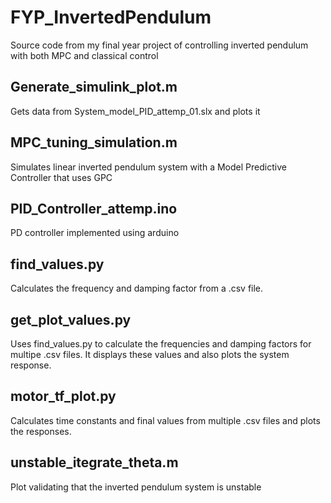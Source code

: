 # FYP_InvertedPendulum
Source code from my final year project of controlling inverted pendulum with both MPC and classical control

## Generate_simulink_plot.m
Gets data from System_model_PID_attemp_01.slx and plots it

## MPC_tuning_simulation.m
Simulates linear inverted pendulum system with a Model Predictive Controller that uses GPC

## PID_Controller_attemp.ino
PD controller implemented using arduino

## find_values.py
Calculates the frequency and damping factor from a .csv file.

## get_plot_values.py
Uses find_values.py to calculate the frequencies and damping factors for multipe .csv files. It displays these values and also plots the system response.

## motor_tf_plot.py
Calculates time constants and final values from multiple .csv files and plots the responses.

## unstable_itegrate_theta.m
Plot validating that the inverted pendulum system is unstable
